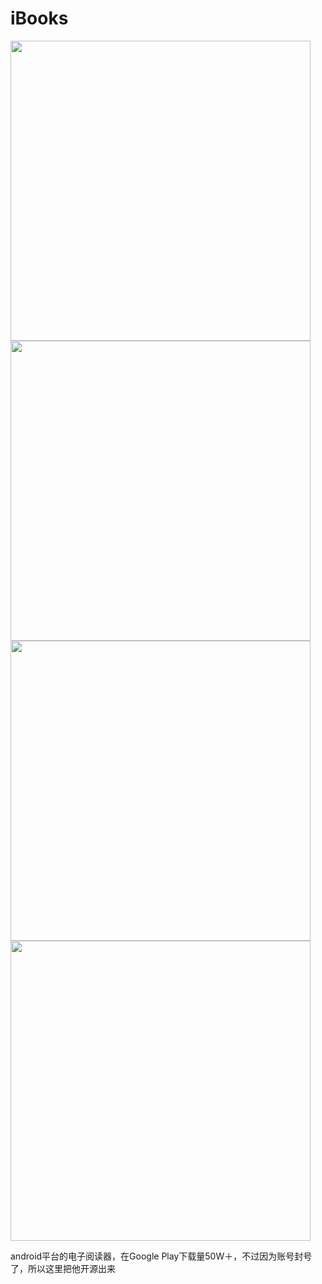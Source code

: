 iBooks
======
<img src="https://raw.githubusercontent.com/achellies/iBooks/master/201207050732353066.jpg" width=480>
<img src="https://raw.githubusercontent.com/achellies/iBooks/master/201207050732357307.jpg" width=480>
<img src="https://raw.githubusercontent.com/achellies/iBooks/master/201207050732358796.jpg" width=480>
<img src="https://raw.githubusercontent.com/achellies/iBooks/master/201207050732359112.jpg" width=480>


android平台的电子阅读器，在Google Play下载量50W＋，不过因为账号封号了，所以这里把他开源出来
